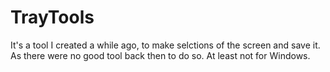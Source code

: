 # TrayTools
It's a tool I created a while ago, to make selctions of the screen and save it. As there were no good tool back then to do so. At least not for Windows.
